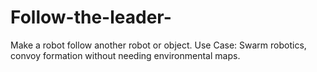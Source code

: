 # Follow-the-leader-
Make a robot follow another robot or object. Use Case: Swarm robotics, convoy formation without needing environmental maps.
